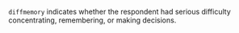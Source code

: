 `diffmemory` indicates whether the respondent had serious difficulty concentrating, remembering, or making decisions.
